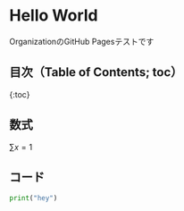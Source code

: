 # Hello World
OrganizationのGitHub Pagesテストです

## 目次（Table of Contents; toc）

{:toc}

## 数式
$\sum x = 1$

## コード
```python
print("hey")
```
